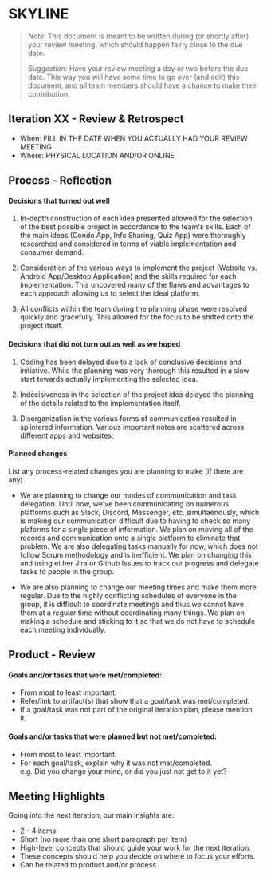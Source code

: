 # SKYLINE

 > _Note:_ This document is meant to be written during (or shortly after) your review meeting, which should happen fairly close to the due date.      
 >      
 > _Suggestion:_ Have your review meeting a day or two before the due date. This way you will have some time to go over (and edit) this document, and all team members should have a chance to make their contribution.


## Iteration XX - Review & Retrospect

 * When: FILL IN THE DATE WHEN YOU ACTUALLY HAD YOUR REVIEW MEETING
 * Where: PHYSICAL LOCATION AND/OR ONLINE

## Process - Reflection

#### Decisions that turned out well

 1. In-depth construction of each idea presented allowed for the selection of the best possible project in accordance to the team's skills. Each of the main ideas (Condo App, Info Sharing, Quiz App) were thoroughly researched and considered in terms of viable implementation and consumer demand.
 
2. Consideration of the various ways to implement the project (Website vs. Android App/Desktop Application) and the skills required for each implementation. This uncovered many of the flaws and advantages to each approach allowing us to select the ideal platform.

3. All conflicts within the team during the planning phase were resolved quickly and gracefully. This allowed for the focus to be shifted onto the project itself.


#### Decisions that did not turn out as well as we hoped

1. Coding has been delayed due to a lack of conclusive decisions and initiative. While the planning was very thorough this resulted in a slow start towards actually implementing the selected idea.

2. Indecisiveness in the selection of the project idea delayed the planning of the details related to the implementation itself.

3. Disorganization in the various forms of communication resulted in splintered information. Various important notes are scattered across different apps and websites.



#### Planned changes

List any process-related changes you are planning to make (if there are any)

* We are planning to change our modes of communication and task delegation. Until now, we've been communicating on numerous platforms such as Slack, Discord, Messenger, etc. simultaenously, which is making our communication difficult due to having to check so many plaforms for a single piece of information. We plan on moving all of the records and communication onto a single platform to eliminate that problem. We are also delegating tasks manually for now, which does not follow Scrum methodology and is inefficient. We plan on changing this and using either Jira or Github Issues to track our progress and delegate tasks to people in the group.

* We are also planning to change our meeting times and make them more regular. Due to the highly conflicting schedules of everyone in the group, it is difficult to coordinate meetings and thus we cannot have them at a regular time without coordinating many things. We plan on making a schedule and sticking to it so that we do not have to schedule each meeting individually.


## Product - Review

#### Goals and/or tasks that were met/completed:

 * From most to least important.
 * Refer/link to artifact(s) that show that a goal/task was met/completed.
 * If a goal/task was not part of the original iteration plan, please mention it.

#### Goals and/or tasks that were planned but not met/completed:

 * From most to least important.
 * For each goal/task, explain why it was not met/completed.      
   e.g. Did you change your mind, or did you just not get to it yet?

## Meeting Highlights

Going into the next iteration, our main insights are:

 * 2 - 4 items
 * Short (no more than one short paragraph per item)
 * High-level concepts that should guide your work for the next iteration.
 * These concepts should help you decide on where to focus your efforts.
 * Can be related to product and/or process.
